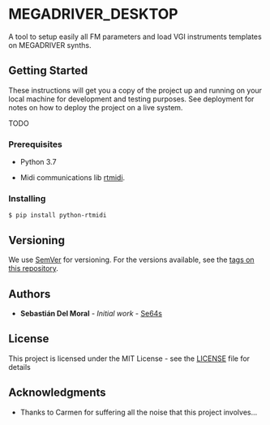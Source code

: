 # MEGADRIVER_DESKTOP

A tool to setup easily all FM parameters and load VGI instruments templates on MEGADRIVER synths.


## Getting Started

These instructions will get you a copy of the project up and running on your local machine for development and testing purposes. See deployment for notes on how to deploy the project on a live system.

TODO

### Prerequisites

* Python 3.7

* Midi communications lib [rtmidi](https://pypi.org/project/python-rtmidi/).

### Installing

```
$ pip install python-rtmidi
```

## Versioning

We use [SemVer](http://semver.org/) for versioning. For the versions available, see the [tags on this repository](https://github.com/Se64s/MEGADRIVER_DESKTOP/tags). 

## Authors

* **Sebastián Del Moral** - *Initial work* - [Se64s](https://github.com/Se64s)

## License

This project is licensed under the MIT License - see the [LICENSE](LICENSE) file for details

## Acknowledgments

* Thanks to Carmen for suffering all the noise that this project involves...
